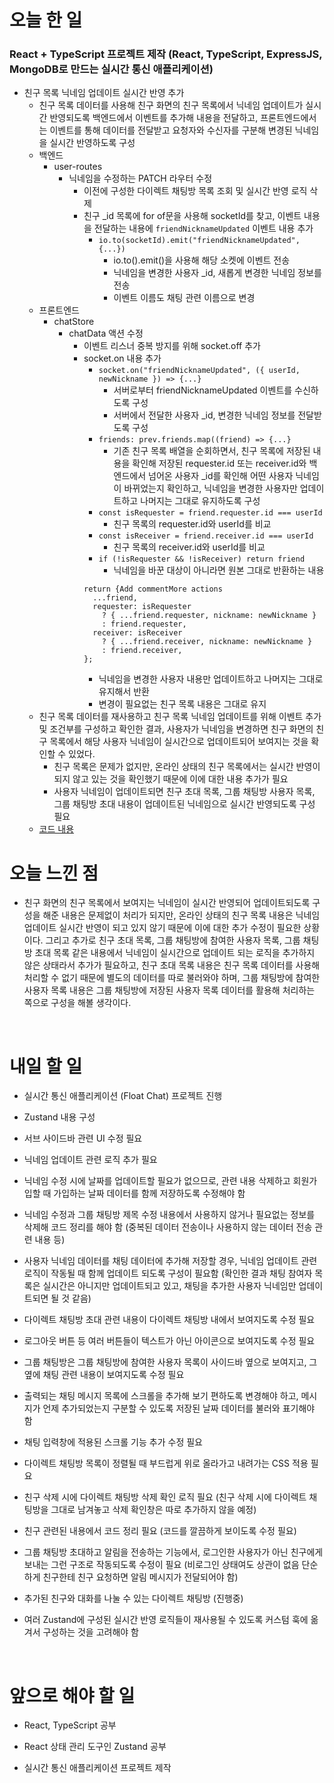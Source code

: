 # 오늘 한 일

### React + TypeScript 프로젝트 제작 (React, TypeScript, ExpressJS, MongoDB로 만드는 실시간 통신 애플리케이션)

- 친구 목록 닉네임 업데이트 실시간 반영 추가
  - 친구 목록 데이터를 사용해 친구 화면의 친구 목록에서 닉네임 업데이트가 실시간 반영되도록 백엔드에서 이벤트를 추가해 내용을 전달하고, 프론트엔드에서는 이벤트를 통해 데이터를 전달받고 요청자와 수신자를 구분해 변경된 닉네임을 실시간 반영하도록 구성
  - 백엔드
    - user-routes
      - 닉네임을 수정하는 PATCH 라우터 수정
        - 이전에 구성한 다이렉트 채팅방 목록 조회 및 실시간 반영 로직 삭제
        - 친구 \_id 목록에 for of문을 사용해 socketId를 찾고, 이벤트 내용을 전달하는 내용에 `friendNicknameUpdated` 이벤트 내용 추가
          - `io.to(socketId).emit("friendNicknameUpdated", {...})`
            - io.to().emit()을 사용해 해당 소켓에 이벤트 전송
            - 닉네임을 변경한 사용자 \_id, 새롭게 변경한 닉네임 정보를 전송
            - 이벤트 이름도 채팅 관련 이름으로 변경
  - 프론트엔드
    - chatStore
      - chatData 액션 수정
        - 이벤트 리스너 중복 방지를 위해 socket.off 추가
        - socket.on 내용 추가
          - `socket.on("friendNicknameUpdated", ({ userId, newNickname }) => {...}`
            - 서버로부터 friendNicknameUpdated 이벤트를 수신하도록 구성
            - 서버에서 전달한 사용자 \_id, 변경한 닉네임 정보를 전달받도록 구성
          - `friends: prev.friends.map((friend) => {...}`
            - 기존 친구 목록 배열을 순회하면서, 친구 목록에 저장된 내용을 확인해 저장된 requester.id 또는 receiver.id와 백엔드에서 넘어온 사용자 \_id를 확인해 어떤 사용자 닉네임이 바뀌었는지 확인하고, 닉네임을 변경한 사용자만 업데이트하고 나머지는 그대로 유지하도록 구성
          - `const isRequester = friend.requester.id === userId`
            - 친구 목록의 requester.id와 userId를 비교
          - `const isReceiver = friend.receiver.id === userId`
            - 친구 목록의 receiver.id와 userId를 비교
          - `if (!isRequester && !isReceiver) return friend`
            - 닉네임을 바꾼 대상이 아니라면 원본 그대로 반환하는 내용
          ```
          return {Add commentMore actions
            ...friend,
            requester: isRequester
              ? { ...friend.requester, nickname: newNickname }
              : friend.requester,
            receiver: isReceiver
              ? { ...friend.receiver, nickname: newNickname }
              : friend.receiver,
          };
          ```
          - 닉네임을 변경한 사용자 내용만 업데이트하고 나머지는 그대로 유지해서 반환
          - 변경이 필요없는 친구 목록 내용은 그대로 유지
  - 친구 목록 데이터를 재사용하고 친구 목록 닉네임 업데이트를 위해 이벤트 추가 및 조건부를 구성하고 확인한 결과, 사용자가 닉네임을 변경하면 친구 화면의 친구 목록에서 해당 사용자 닉네임이 실시간으로 업데이트되어 보여지는 것을 확인할 수 있었다.
    - 친구 목록은 문제가 없지만, 온라인 상태의 친구 목록에서는 실시간 반영이 되지 않고 있는 것을 확인했기 때문에 이에 대한 내용 추가가 필요
    - 사용자 닉네임이 업데이트되면 친구 초대 목록, 그룹 채팅방 사용자 목록, 그룹 채팅방 초대 내용이 업데이트된 닉네임으로 실시간 반영되도록 구성 필요
  - [코드 내용](https://github.com/jeongsangtae/float-chat/commit/c816947a0953a3411669f3c1dc01e951d2b7225b)

# 오늘 느낀 점

- 친구 화면의 친구 목록에서 보여지는 닉네임이 실시간 반영되어 업데이트되도록 구성을 해준 내용은 문제없이 처리가 되지만, 온라인 상태의 친구 목록 내용은 닉네임 업데이트 실시간 반영이 되고 있지 않기 때문에 이에 대한 추가 수정이 필요한 상황이다. 그리고 추가로 친구 초대 목록, 그룹 채팅방에 참여한 사용자 목록, 그룹 채팅방 초대 목록 같은 내용에서 닉네임이 실시간으로 업데이트 되는 로직을 추가하지 않은 상태라서 추가가 필요하고, 친구 초대 목록 내용은 친구 목록 데이터를 사용해 처리할 수 없기 때문에 별도의 데이터를 따로 불러와야 하며, 그룹 채팅방에 참여한 사용자 목록 내용은 그룹 채팅방에 저장된 사용자 목록 데이터를 활용해 처리하는 쪽으로 구성을 해볼 생각이다.

<br />

# 내일 할 일

- 실시간 통신 애플리케이션 (Float Chat) 프로젝트 진행

- Zustand 내용 구성

- 서브 사이드바 관련 UI 수정 필요

- 닉네임 업데이트 관련 로직 추가 필요

- 닉네임 수정 시에 날짜를 업데이트할 필요가 없으므로, 관련 내용 삭제하고 회원가입할 때 가입하는 날짜 데이터를 함께 저장하도록 수정해야 함

- 닉네임 수정과 그룹 채팅방 제목 수정 내용에서 사용하지 않거나 필요없는 정보를 삭제해 코드 정리를 해야 함 (중복된 데이터 전송이나 사용하지 않는 데이터 전송 관련 내용 등)

- 사용자 닉네임 데이터를 채팅 데이터에 추가해 저장할 경우, 닉네임 업데이트 관련 로직이 작동될 때 함께 업데이트 되도록 구성이 필요함 (확인한 결과 채팅 참여자 목록은 실시간은 아니지만 업데이트되고 있고, 채팅을 추가한 사용자 닉네임만 업데이트되면 될 것 같음)

- 다이렉트 채팅방 초대 관련 내용이 다이렉트 채팅방 내에서 보여지도록 수정 필요

- 로그아웃 버튼 등 여러 버튼들이 텍스트가 아닌 아이콘으로 보여지도록 수정 필요

- 그룹 채팅방은 그룹 채팅방에 참여한 사용자 목록이 사이드바 옆으로 보여지고, 그 옆에 채팅 관련 내용이 보여지도록 수정 필요

- 출력되는 채팅 메시지 목록에 스크롤을 추가해 보기 편하도록 변경해야 하고, 메시지가 언제 추가되었는지 구분할 수 있도록 저장된 날짜 데이터를 불러와 표기해야 함

- 채팅 입력창에 적용된 스크롤 기능 추가 수정 필요

- 다이렉트 채팅방 목록이 정렬될 때 부드럽게 위로 올라가고 내려가는 CSS 적용 필요

- 친구 삭제 시에 다이렉트 채팅방 삭제 확인 로직 필요 (친구 삭제 시에 다이렉트 채팅방을 그대로 남겨놓고 삭제 확인창은 따로 추가하지 않을 예정)

- 친구 관련된 내용에서 코드 정리 필요 (코드를 깔끔하게 보이도록 수정 필요)

- 그룹 채팅방 초대하고 알림을 전송하는 기능에서, 로그인한 사용자가 아닌 친구에게 보내는 그런 구조로 작동되도록 수정이 필요 (비로그인 상태여도 상관이 없음 단순하게 친구한테 친구 요청하면 알림 메시지가 전달되어야 함)

- 추가된 친구와 대화를 나눌 수 있는 다이렉트 채팅방 (진행중)

- 여러 Zustand에 구성된 실시간 반영 로직들이 재사용될 수 있도록 커스텀 훅에 옮겨서 구성하는 것을 고려해야 함

<br />

# 앞으로 해야 할 일

- React, TypeScript 공부

- React 상태 관리 도구인 Zustand 공부

- 실시간 통신 애플리케이션 프로젝트 제작
